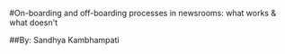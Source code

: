 #On-boarding and off-boarding processes in newsrooms: what works & what doesn't 


##By: Sandhya Kambhampati